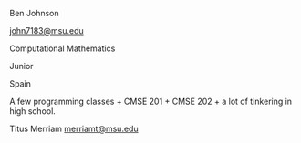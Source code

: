 Ben Johnson

john7183@msu.edu

Computational Mathematics

Junior

Spain

A few programming classes + CMSE 201 + CMSE 202 + a lot of tinkering in high school.

Titus Merriam merriamt@msu.edu
